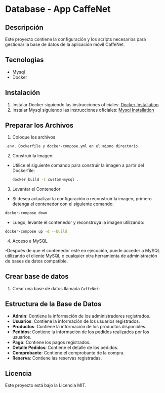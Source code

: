 # Database - App CaffeNet

## Descripción
Este proyecto contiene la configuración y los scripts necesarios para gestionar la base de datos de la aplicación móvil CaffeNet.

## Tecnologías
- Mysql
- Docker

## Instalación
1. Instalar Docker siguiendo las instrucciones oficiales: [Docker Installation](https://docs.docker.com/engine/install/)
2. Instalar Mysql siguiendo las instrucciones oficiales: [Mysql Installation](https://dev.mysql.com/downloads/installer/)

## Preparar los Archivos

1. Coloque los archivos 

 ```bash
 .env, Dockerfile y docker-compose.yml en el mismo directorio.
 ```

2. Construir la Imagen

 - Utilice el siguiente comando para construir la imagen a partir del Dockerfile:

    ```bash
    docker build -t custom-mysql .
    ```

3. Levantar el Contenedor

 - Si desea actualizar la configuración o reconstruir la imagen, primero detenga el contenedor con el siguiente comando:

 ```bash
docker-compose down
```
 - Luego, levante el contenedor y reconstruya la imagen utilizando:

 ```bash
docker-compose up -d --build
```

4. Acceso a MySQL

 -Después de que el contenedor esté en ejecución, puede acceder a MySQL utilizando el cliente MySQL o cualquier otra herramienta de administración de bases de datos compatible.

## Crear base de datos
1. Crear una base de datos llamada `CaffeNet`:


## Estructura de la Base de Datos
- **Admin**: Contiene la información de los administradores registrados.
- **Usuarios**: Contiene la información de los usuarios registrados.
- **Productos**: Contiene la información de los productos disponibles.
- **Pedidos**: Contiene la información de los pedidos realizados por los usuarios.
- **Pago**: Contiene los pagos registrados.
- **Detalle Pedidos**: Contiene el detalle de los pedidos.
- **Comprobante**: Contiene el comprobante de la compra.
- **Reserva**: Contiene las reservas registradas.


## Licencia
Este proyecto está bajo la Licencia MIT.